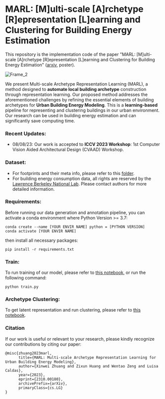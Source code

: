 # MARL: [M]ulti-scale [A]rchetype [R]epresentation [L]earning and Clustering for Building Energy Estimation
This repository is the implementation code of the paper "MARL: [M]ulti-scale [A]rchetype [R]epresentation [L]earning and Clustering for Building Energy Estimation" ([arxiv](https://arxiv.org/abs/2310.00180), poster).

![Frame_2](https://github.com/ZixunHuang1997/MARL-BuildingEnergyEstimation/assets/106426767/f03687f2-044c-48f5-818e-27b1f70a92cb)

We present Multi-scale Archetype Representation Learning (MARL), a method designed to **automate local building archetype** construction through representation learning. Our proposed method addresses the aforementioned challenges by refining the essential elements of building archetypes for **Urban Building Energy Modeling**. This is a **learning-based** pipeline for representing and clustering buildings in our urban environment. Our research can be used in building energy estimation and can significantly save computing time. 

### Recent Updates:
- 08/08/23: Our work is accepted to **ICCV 2023 Workshop**: 1st Computer Vision Aided Architectural Design (CVAAD) Workshop.

### Dataset:
- For footprints and their meta info, please refer to this [folder](https://github.com/ZixunHuang1997/MARL-BuildingEnergyEstimation/tree/main/data).
- For building energy consumption data, all rights are reserved by the [Lawrence Berkeley National Lab](https://buildings.lbl.gov/). Please contact authors for more detailed information.

### Requirements:
Before running our data generation and annotation pipeline, you can activate a conda environment where Python Version >= 3.7:
```
conda create --name [YOUR ENVIR NAME] python = [PYTHON VERSION]
conda activate [YOUR ENVIR NAME]
```
then install all necessary packages:
```
pip install -r requirements.txt
```

### Train:
To run training of our model, please refer to [this notebook](https://github.com/ZixunHuang1997/MARL-BuildingEnergyEstimation/blob/main/notebooks/train_marl.ipynb), or run the following command:
```
python train.py
```
### Archetype Clustering:
To get latent representation and run clustering, please refer to [this notebook](https://github.com/ZixunHuang1997/MARL-BuildingEnergyEstimation/blob/main/notebooks/latent_clustering.ipynb).
### Citation
If our work is useful or relevant to your research, please kindly recognize our contributions by citing our paper:
```
@misc{zhuang2023marl,
      title={MARL: Multi-scale Archetype Representation Learning for Urban Building Energy Modeling}, 
      author={Xinwei Zhuang and Zixun Huang and Wentao Zeng and Luisa Caldas},
      year={2023},
      eprint={2310.00180},
      archivePrefix={arXiv},
      primaryClass={cs.LG}
}
```

